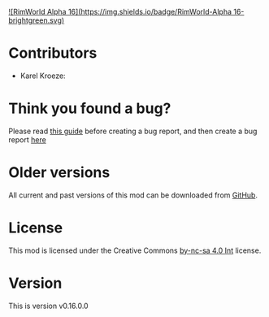 [![RimWorld Alpha 16](https://img.shields.io/badge/RimWorld-Alpha 16-brightgreen.svg)](http://rimworldgame.com/)



# Contributors
 - Karel Kroeze:	

# Think you found a bug? 
Please read [this guide](http://steamcommunity.com/sharedfiles/filedetails/?id=725234314) before creating a bug report,
 and then create a bug report [here](https://github.com/FluffierThanThou/RW_Cats/issues)

# Older versions
All current and past versions of this mod can be downloaded from [GitHub](https://github.com/FluffierThanThou/RW_Cats/releases).

# License
This mod is licensed under the Creative Commons [by-nc-sa 4.0 Int](http://creativecommons.org/licenses/by-nc-sa/4.0/) license.

# Version
This is version v0.16.0.0